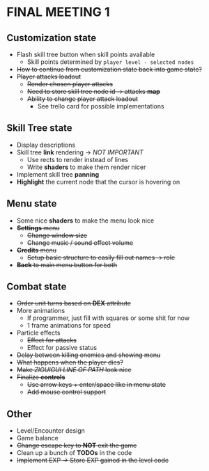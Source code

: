 # FINAL MEETING 1

## Customization state

- Flash skill tree button when skill points available
  - Skill points determined by `player level - selected nodes`
- ~~How to continue from customization state back into game state?~~
- ~~Player attacks loadout~~
  - ~~Render chosen player attacks~~
  - ~~Need to store skill tree node id -> attacks **map**~~
  - ~~Ability to change player attack loadout~~
    - See trello card for possible implementations

## Skill Tree state

- Display descriptions
- Skill tree **link** rendering -> *NOT IMPORTANT*
  - Use rects to render instead of lines
  - Write **shaders** to make them render nicer
- Implement skill tree **panning**
- **Highlight** the current node that the cursor is hovering on

## Menu state

- Some nice **shaders** to make the menu look nice
- ~~**Settings** menu~~
  - ~~Change window size~~
  - ~~Change music / sound effect volume~~
- ~~**Credits** menu~~
  - ~~Setup basic structure to easily fill out names -> role~~
- ~~**Back** to main menu button for both~~

## Combat state

- ~~Order unit turns based on **DEX** attribute~~
- More animations
  - If programmer, just fill with squares or some shit for now
  - 1 frame animations for speed
- Particle effects
  - ~~Effect for attacks~~
  - Effect for passive status
- ~~Delay between killing enemies and showing menu~~
- ~~What happens when the player dies?~~
- ~~Make *ZIGUIGUI LINE OF PATH* look nice~~
- ~~Finalize **controls**~~
  - ~~Use arrow keys + enter/space like in menu state~~
  - ~~Add mouse control support~~

## Other

- Level/Encounter design
- Game balance
- ~~Change escape key to **NOT** exit the game~~
- Clean up a bunch of **TODOs** in the code
- ~~Implement EXP -> Store EXP gained in the level code~~
